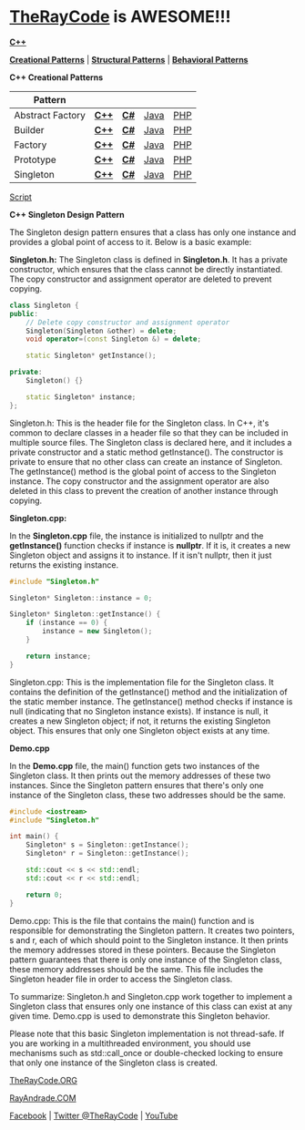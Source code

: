# [TheRayCode](../../../README.md) is AWESOME!!!

**[C++](../README.md)** 

**[Creational Patterns](../README.md)** | **[Structural Patterns](../../Structural/README.md)** | **[Behavioral Patterns](../../Behavioral/README.md)**

**C++ Creational Patterns**

|Pattern|   |   |   |   |
|---|---|---|---|---|
| Abstract Factory | [**C++**](../../../CPP/Creational/AbstractFactory/README.md) | [**C#**](../../../Csharp/Creational/AbstractFactory/README.md) | [Java](../../../Java/Creational/AbstractFactory/README.md) | [PHP](../../../PHP/Creational/AbstractFactory/README.md) |
| Builder| [**C++**](../../../CPP/Creational/Builder/README.md) | [**C#**](../../../Csharp/Creational/Builder/README.md) | [Java](../../../Java/Creational/Builder/README.md) | [PHP](../../../PHP/Creational/Builder/README.md) |
| Factory | [**C++**](../../../CPP/Creational/Builder/README.md) | [**C#**](../../../Csharp/Creational/Builder/README.md) | [Java](../../../Java/Creational/Builder/README.md) | [PHP](../../../PHP/Creational/Builder/README.md) |
| Prototype | [**C++**](../../../CPP/Creational/Prototype/README.md) | [**C#**](../../../Csharp/Creational/Prototype/README.md) | [Java](../../../Java/Creational/Prototype/README.md) | [PHP](../../../PHP/Creational/Prototype/README.md) |
| Singleton | [**C++**](../../../CPP/Creational/Singleton/README.md) | [**C#**](../../../Csharp/Creational/Singleton/README.md) | [Java](../../../Java/Creational/Singleton/README.md) | [PHP](../../../PHP/Creational/Singleton/README.md) |



[Script](../Singleton/script/page01.md)

**C++ Singleton Design Pattern**

The Singleton design pattern ensures that a class has only one instance and provides a global point of access to it. Below is a basic example:



**Singleton.h:**
The Singleton class is defined in **Singleton.h**. It has a private constructor, which ensures that the class cannot be directly instantiated. The copy constructor and assignment operator are deleted to prevent copying.

```cpp
class Singleton {
public:
    // Delete copy constructor and assignment operator
    Singleton(Singleton &other) = delete;
    void operator=(const Singleton &) = delete;

    static Singleton* getInstance();

private:
    Singleton() {}

    static Singleton* instance;
};
```
Singleton.h: This is the header file for the Singleton class. In C++, it's common to declare classes in a header file so that they can be included in multiple source files. The Singleton class is declared here, and it includes a private constructor and a static method getInstance(). The constructor is private to ensure that no other class can create an instance of Singleton. The getInstance() method is the global point of access to the Singleton instance. The copy constructor and the assignment operator are also deleted in this class to prevent the creation of another instance through copying.

**Singleton.cpp:**

In the **Singleton.cpp** file, the instance is initialized to nullptr and the **getInstance()** function checks if instance is **nullptr**. If it is, it creates a new Singleton object and assigns it to instance. If it isn't nullptr, then it just returns the existing instance.


```cpp
#include "Singleton.h"

Singleton* Singleton::instance = 0;

Singleton* Singleton::getInstance() {
    if (instance == 0) {
        instance = new Singleton();
    }

    return instance;
}
```
Singleton.cpp: This is the implementation file for the Singleton class. It contains the definition of the getInstance() method and the initialization of the static member instance. The getInstance() method checks if instance is null (indicating that no Singleton instance exists). If instance is null, it creates a new Singleton object; if not, it returns the existing Singleton object. This ensures that only one Singleton object exists at any time.

**Demo.cpp**

In the **Demo.cpp** file, the main() function gets two instances of the Singleton class. It then prints out the memory addresses of these two instances. Since the Singleton pattern ensures that there's only one instance of the Singleton class, these two addresses should be the same.


```cpp
#include <iostream>
#include "Singleton.h"

int main() {
    Singleton* s = Singleton::getInstance();
    Singleton* r = Singleton::getInstance();

    std::cout << s << std::endl;
    std::cout << r << std::endl;

    return 0;
}
```
Demo.cpp: This is the file that contains the main() function and is responsible for demonstrating the Singleton pattern. It creates two pointers, s and r, each of which should point to the Singleton instance. It then prints the memory addresses stored in these pointers. Because the Singleton pattern guarantees that there is only one instance of the Singleton class, these memory addresses should be the same. This file includes the Singleton header file in order to access the Singleton class.

To summarize: Singleton.h and Singleton.cpp work together to implement a Singleton class that ensures only one instance of this class can exist at any given time. Demo.cpp is used to demonstrate this Singleton behavior.


Please note that this basic Singleton implementation is not thread-safe. If you are working in a multithreaded environment, you should use mechanisms such as std::call_once or double-checked locking to ensure that only one instance of the Singleton class is created.
















[TheRayCode.ORG](https://www.TheRayCode.org)

[RayAndrade.COM](https://www.RayAndrade.com)

[Facebook](https://www.facebook.com/TheRayCode/) | [Twitter @TheRayCode](https://www.twitter.com/TheRayCode/) | [YouTube](https://www.youtube.com/TheRayCode/)
